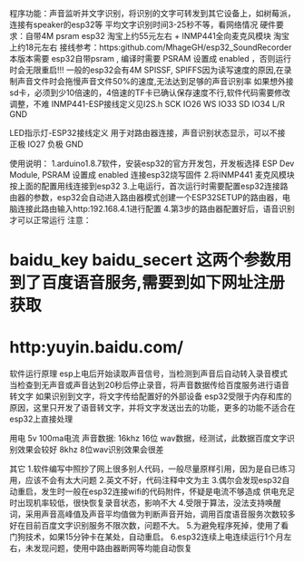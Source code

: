 程序功能：声音监听并文字识别，将识别的文字可转发到其它设备上，如树莓派，连接有speaker的esp32等
         平均文字识别时间3-25秒不等，看网络情况
硬件要求：自带4M psram esp32 淘宝上约55元左右 + INMP441全向麦克风模块 淘宝上约18元左右 
          接线参考：https:github.com/MhageGH/esp32_SoundRecorder
本版本需要 esp32自带psram , 编译时需要 PSRAM 设置成 enabled ，否则运行时会无限重启!!!
一般的esp32会有4M SPISSF, SPIFFS因为读写速度的原因,在录制声音文件时会拖慢声音文件50%的速度,无法达到足够的声音识别率
如果想外接sd卡，必须到少10倍速的，4倍速的TF卡已确认保存速度不行,软件代码需要修改调整，不难
INMP441-ESP接线定义见I2S.h
 SCK IO26
 WS  IO33
 SD  IO34
 L/R GND

LED指示灯-ESP32接线定义 用于对路由器连接，声音识别状态显示，可以不接
 正极 IO27
 负极 GND

使用说明：
  1.arduino1.8.7软件，安装esp32的官方开发包，开发板选择 ESP Dev Module, PSRAM 设置成 enabled  连接esp32烧写固件
  2.将INMP441 麦克风模块按上面的配置用线连接到esp32
  3.上电运行，首次运行时需要配置esp32连接路由器的参数，esp32会自动进入路由器模式创建一个ESP32SETUP的路由器，电脑连接此路由输入http:192.168.4.1进行配置
  4.第3步的路由器配置好后，语音识别才可以正常运行
  注意：
  # baidu_key  baidu_secert 这两个参数用到了百度语音服务,需要到如下网址注册获取
  # http:yuyin.baidu.com/

软件运行原理
  esp上电后开始读取声音信号，当检测到声音后自动转入录音模式
  当检查到无声音或声音达到20秒后停止录音，将声音数据传给百度服务进行语音转文字
  如果识别到文字，将文字传给配置好的外部设备
  esp32受限于内存和库的原因，这里只开发了语音转文字，并将文字发送出去的功能，更多的功能不适合在esp32上直接处理

用电
5v 100ma电流
声音数据: 16khz 16位 wav数据，经测试，此数据百度文字识别效果会较好  8khz 8位wav识别效果会很差

其它
   1.软件编写中照抄了网上很多别人代码，一般尽量原样引用，因为是自已练习用，应该不会有太大问题
   2.英文不好，代码注释中文为主
   3.偶尔会发现esp32自动重启，发生时一般在esp32连接wifi的代码附件，怀疑是电流不够造成
   供电充足时出现机率较低，很快恢复录音状态，影响不大
   4.受限于算法，没法支持唤醒词，采用声音高峰值及声音平均值做为判断声音开始，调用百度语音服务次数较多
   好在目前百度文字识别服务不限次数，问题不大。
   5.为避免程序死掉，使用了看门狗技术，如果15分钟卡在某处，自动重启。
   6.esp32连续上电连续运行1个月左右，未发现问题，使用中路由器断网等均能自动恢复
